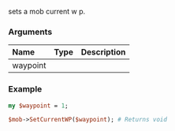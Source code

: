 sets a mob current w p.
### Arguments
**Name**|**Type**|**Description**
:---|:---|:---
waypoint||

### Example

```perl
my $waypoint = 1;

$mob->SetCurrentWP($waypoint); # Returns void
```